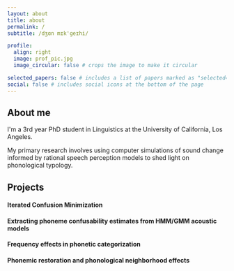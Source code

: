 ```yaml
---
layout: about
title: about
permalink: /
subtitle: /dʒɑn mɪk'ɡeɪhi/ 

profile:
  align: right
  image: prof_pic.jpg
  image_circular: false # crops the image to make it circular

selected_papers: false # includes a list of papers marked as "selected={true}"
social: false # includes social icons at the bottom of the page
---
```


## About me

I'm a 3rd year PhD student in Linguistics at the University of California, Los Angeles. 

My primary research involves using computer simulations of sound change informed by rational speech perception models to shed light on phonological typology. 

## Projects

#### Iterated Confusion Minimization

#### Extracting phoneme confusability estimates from HMM/GMM acoustic models



#### Frequency effects in phonetic categorization

#### Phonemic restoration and phonological neighborhood effects
